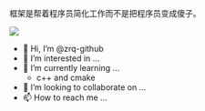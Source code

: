 框架是帮着程序员简化工作而不是把程序员变成傻子。

<img align="center" src="https://github-readme-stats.vercel.app/api/top-langs/?username=zrq-github&locale=cn&line_height=33&theme=&langs_count=5"/>

- 👋 Hi, I’m @zrq-github
- 👀 I’m interested in ...
- 🌱 I’m currently learning ...  
  - c++ and cmake
- 💞️ I’m looking to collaborate on ...
- 📫 How to reach me ...

<!---
zrq-github/zrq-github is a ✨ special ✨ repository because its `README.md` (this file) appears on your GitHub profile.
You can click the Preview link to take a look at your changes.
--->
